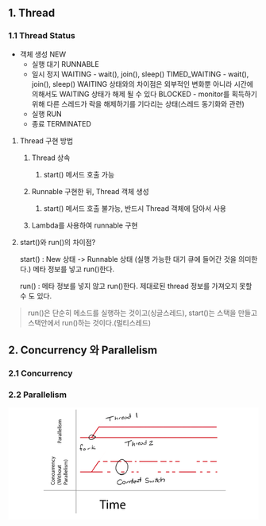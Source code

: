 ## 1. Thread

### 1.1 Thread Status
  * 객체 생성 NEW
	* 실행 대기 RUNNABLE
	* 일시 정지  WAITING - wait(), join(), sleep()
								TIMED_WAITING - wait(), join(), sleep() WAITING 상태와의 차이점은 외부적인 변화뿐 아니라 시간에 의해서도 WAITING 상태가 해제 될 수 있다
								BLOCKED - monitor를 획득하기 위해 다른 스레드가 락을 해제하기를 기다리는 상태(스레드 동기화와 관련)
	* 실행 				RUN
	* 종료				TERMINATED

1. Thread 구현 방법
   1. Thread 상속
      1. start() 메서드 호출 가능

   2. Runnable 구현한 뒤, Thread 객체 생성
      1. start() 메서드 호출 불가능, 반드시 Thread 객체에 담아서 사용

	 3. Lambda를 사용하여 runnable 구현


2. start()와 run()의 차이점?

	start() : New 상태 -> Runnable 상태 (실행 가능한 대기 큐에 들어간 것을 의미한다.)
					메타 정보를 넣고 run()한다.

	run() :  메타 정보를 넣지 않고 run()한다. 제대로된 thread 정보를 가져오지 못할 수 도 있다.

> run()은 단순히 메소드를 실행하는 것이고(싱글스레드), start()는 스택을 만들고 스택안에서 run()하는 것이다.(멀티스레드)


## 2. Concurrency 와 Parallelism

### 2.1 Concurrency


### 2.2 Parallelism

![Concurrency vs Parallelism](https://github.com/skysoo/study-basic/blob/master/1.java/99.Img/Concurrency_Parallelism.png)
